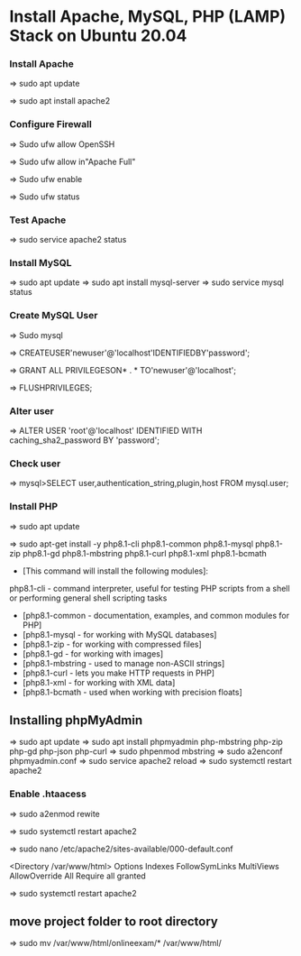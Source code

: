 # Install Apache, MySQL, PHP (LAMP) Stack on Ubuntu 20.04

### Install Apache

=> sudo apt update 

=> sudo apt install apache2

### Configure Firewall

=> Sudo ufw allow OpenSSH

=> Sudo ufw allow in"Apache Full"

=> Sudo ufw enable

=> Sudo ufw status


### Test Apache

=> sudo service apache2 status

### Install MySQL

=> sudo apt update
=> sudo apt install mysql-server
=> sudo service mysql status

### Create MySQL User

=> Sudo mysql

=> CREATEUSER'newuser'@'localhost'IDENTIFIEDBY'password';

=> GRANT ALL PRIVILEGESON* . * TO'newuser'@'localhost';

=> FLUSHPRIVILEGES;

### Alter user

=> ALTER USER 'root'@'localhost' IDENTIFIED WITH caching_sha2_password BY 'password';

### Check user

=> mysql>SELECT user,authentication_string,plugin,host FROM mysql.user;


### Install PHP

=> sudo apt update

=> sudo apt-get install -y php8.1-cli php8.1-common php8.1-mysql php8.1-zip php8.1-gd php8.1-mbstring php8.1-curl php8.1-xml php8.1-bcmath

- [This command will install the following modules]:

php8.1-cli - command interpreter, useful for testing PHP scripts from a shell or performing general shell scripting tasks

- [php8.1-common - documentation, examples, and common modules for PHP]
- [php8.1-mysql - for working with MySQL databases]
- [php8.1-zip - for working with compressed files]
- [php8.1-gd - for working with images]
- [php8.1-mbstring - used to manage non-ASCII strings]
- [php8.1-curl - lets you make HTTP requests in PHP]
- [php8.1-xml - for working with XML data]
- [php8.1-bcmath - used when working with precision floats]


## Installing phpMyAdmin

=> sudo apt update 
=> sudo apt install phpmyadmin php-mbstring php-zip php-gd php-json php-curl
=> sudo phpenmod mbstring
=> sudo a2enconf phpmyadmin.conf
=> sudo service apache2 reload
=> sudo systemctl restart apache2

### Enable .htaacess

=> sudo a2enmod rewite

=> sudo systemctl restart apache2

=> sudo nano /etc/apache2/sites-available/000-default.conf

<Directory /var/www/html>
    Options Indexes FollowSymLinks MultiViews
    AllowOverride All
    Require all granted
</Directory>

=> sudo systemctl restart apache2

## move project folder to root directory

=> sudo mv /var/www/html/onlineexam/* /var/www/html/
